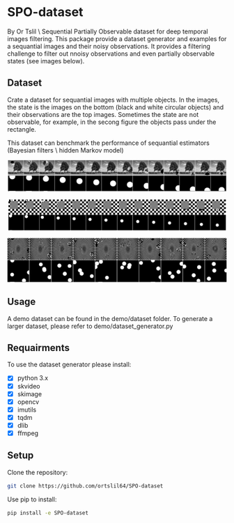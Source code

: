 # SPO-dataset
By Or Tslil \\
Sequential Partially Observable dataset for deep temporal images filtering.
This package provide a dataset generator and examples for a sequantial images and their noisy observations. It provides a filtering challenge to filter out nnoisy observations and even partially observable states (see images below). 

## Dataset
Crate a dataset for sequantial images with multiple objects. 
In the images, the state is the images on the bottom (black and white circular objects) and their observations are the top images. Sometimes the state are not observable, for example, in the secong figure the objects pass under the rectangle.

This dataset can benchmark the performance of sequantial estimators (Bayesian filters \ hidden Markov model)

![demo](https://github.com/ortslil64/SPO-dataset/blob/master/images/partal_example_tree.png?raw=true "Under the tree the object are not observable")


![demo](https://github.com/ortslil64/SPO-dataset/blob/master/images/partal_example_checkers.png?raw=true "Partioally observed")


![demo](https://github.com/ortslil64/SPO-dataset/blob/master/images/illusion_example.png?raw=true "Multiple objects with different sizes and different types of observations")

## Usage
A demo dataset can be found in the demo/dataset folder. 
To generate a larger dataset, please refer to demo/dataset_generator.py

## Requairments
To use the dataset generator please install:
- [x] python 3.x
- [x] skvideo
- [x] skimage
- [x] opencv
- [x] imutils
- [x] tqdm
- [x] dlib
- [x] ffmpeg 

## Setup
Clone the repository:
```bash
git clone https://github.com/ortslil64/SPO-dataset
```
Use pip to install:
```bash
pip install -e SPO-dataset
```

